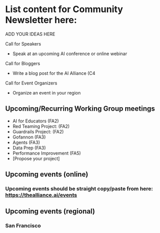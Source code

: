 # List content for Community Newsletter here:

ADD YOUR IDEAS HERE

Call for Speakers
* Speak at an upcoming AI conference or online webinar

Call for Bloggers
* Write a blog post for the AI Alliance (C4

Call for Event Organizers
* Organize an event in your region


## Upcoming/Recurring Working Group meetings

* AI for Educators (FA2)  
* Red Teaming Project: (FA2)
* Guardrails Project: (FA2)
* Gofannon (FA3)
* Agents (FA3)
* Data Prep (FA3) 
* Performance Improvement (FA5)
* [Propose your project]

## Upcoming events (online)
### Upcoming events should be straight copy/paste from here: https://thealliance.ai/events

## Upcoming events (regional)
### San Francisco 


